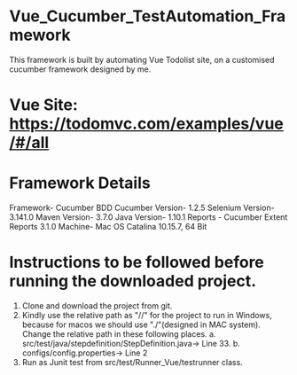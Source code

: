 # Vue_Cucumber_TestAutomation_Framework
This framework is built by automating Vue Todolist site, on a customised cucumber framework designed by me.

# Vue Site: https://todomvc.com/examples/vue/#/all

# Framework Details
Framework- Cucumber BDD
Cucumber Version- 1.2.5
Selenium Version- 3.141.0
Maven Version- 3.7.0
Java Version- 1.10.1
Reports - Cucumber Extent Reports 3.1.0
Machine- Mac OS Catalina 10.15.7, 64 Bit


 # Instructions to be followed before running the downloaded project.
1. Clone and download the project from git.
2. Kindly use the relative path as "//" for the project to run in Windows, because for macos we should use "./"(designed in MAC system).
Change the relative path in these following places.
a. src/test/java/stepdefinition/StepDefinition.java-> Line 33.
b. configs/config.properties-> Line 2
3. Run as Junit test from src/test/Runner_Vue/testrunner class.


